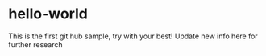 # hello-world
This is the first git hub sample, try with your best!
Update new info here for further research
